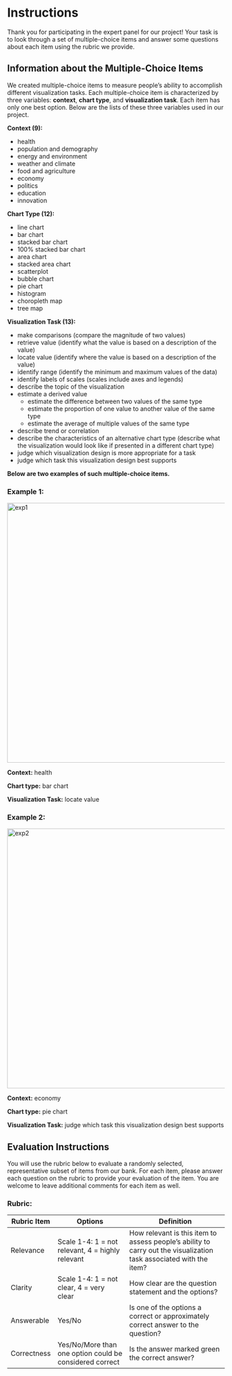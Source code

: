 # Instructions

Thank you for participating in the expert panel for our project! Your task is to look through a set of multiple-choice items and answer some questions about each item using the rubric we provide.

## Information about the Multiple-Choice Items

We created multiple-choice items to measure people’s ability to accomplish different visualization tasks. Each multiple-choice item is characterized by three variables: **context**, **chart type**, and **visualization task**. Each item has only one best option. Below are the lists of these three variables used in our project.

**Context (9):**

- health
- population and demography
- energy and environment
- weather and climate
- food and agriculture
- economy
- politics
- education
- innovation

**Chart Type (12):**

- line chart
- bar chart
- stacked bar chart
- 100% stacked bar chart
- area chart
- stacked area chart
- scatterplot
- bubble chart
- pie chart
- histogram
- choropleth map
- tree map

**Visualization Task (13):**

- make comparisons (compare the magnitude of two values)
- retrieve value (identify what the value is based on a description of the value)
- locate value (identify where the value is based on a description of the value)
- identify range (identify the minimum and maximum values of the data)
- identify labels of scales (scales include axes and legends)
- describe the topic of the visualization
- estimate a derived value
  - estimate the difference between two values of the same type
  - estimate the proportion of one value to another value of the same type
  - estimate the average of multiple values of the same type
- describe trend or correlation
- describe the characteristics of an alternative chart type (describe what the visualization would look like if presented in a different chart type)
- judge which visualization design is more appropriate for a task
- judge which task this visualization design best supports

**Below are two examples of such multiple-choice items.**

### Example 1:

<img src="https://i.ibb.co/3hgyxnh/Screenshot-2024-03-02-at-8-35-21-PM.png" alt="exp1" width="600">

**Context:** health

**Chart type:** bar chart

**Visualization Task:** locate value

### Example 2:

<img src="https://i.ibb.co/MGmTKfh/Screenshot-2024-03-01-at-10-09-25-PM.png" alt="exp2" width="600">

**Context:** economy

**Chart type:** pie chart

**Visualization Task:** judge which task this visualization design best supports

## Evaluation Instructions

You will use the rubric below to evaluate a randomly selected, representative subset of items from our bank. For each item, please answer each question on the rubric to provide your evaluation of the item. You are welcome to leave additional comments for each item as well.

### Rubric:

| Rubric Item | Options                                                 | Definition                                                                                                         |
| ----------- | ------------------------------------------------------- | ------------------------------------------------------------------------------------------------------------------ |
| Relevance   | Scale 1-4: 1 = not relevant, 4 = highly relevant        | How relevant is this item to assess people’s ability to carry out the visualization task associated with the item? |
| Clarity     | Scale 1-4: 1 = not clear, 4 = very clear                | How clear are the question statement and the options?                                                              |
| Answerable  | Yes/No                                                  | Is one of the options a correct or approximately correct answer to the question?                                   |
| Correctness | Yes/No/More than one option could be considered correct | Is the answer marked green the correct answer?                                                                     |